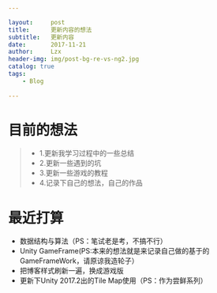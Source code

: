 ```yaml
---

layout:     post
title:      更新内容的想法
subtitle:   更新内容
date:       2017-11-21
author:     Lzx
header-img: img/post-bg-re-vs-ng2.jpg
catalog: true
tags:
    - Blog
    
---
```

# 目前的想法
  >   * 1.更新我学习过程中的一些总结
  >   * 2.更新一些遇到的坑
  >   * 3.更新一些游戏的教程
  >   * 4.记录下自己的想法，自己的作品

# 最近打算
  - 数据结构与算法（PS：笔试老是考，不搞不行）
  - Unity GameFrame(PS:本来的想法就是来记录自己做的基于的GameFrameWork，请原谅我造轮子）
  - 把博客样式刷新一遍，换成游戏版
  - 更新下Unity 2017.2出的Tile Map使用（PS：作为尝鲜系列）
